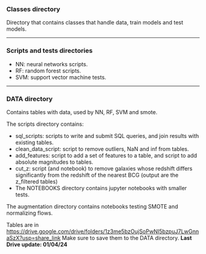 ### Classes directory

Directory that contains classes that handle data, train models and test models.

-----------------------------------
### Scripts and tests directories

+ NN: neural networks scripts.
+ RF: random forest scripts.
+ SVM: support vector machine tests.

-----------------------------------
### DATA directory

Contains tables with data, used by NN, RF, SVM and smote. 

The scripts directory contains:

+ sql_scripts: scripts to write and submit SQL queries, and join results with existing tables.
+ clean_data_script: script to remove outliers, NaN and inf from tables.
+ add_features: script to add a set of features to a table, and script to add absolute magnitudes to tables.
+ cut_z: script (and notebook) to remove galaxies whose redshift differs significantly from the redshift of the nearest BCG (output are the z_filtered tables)
+ The NOTEBOOKS directory contains jupyter notebooks with smaller tests.

The augmentation directory contains notebooks testing SMOTE and normalizing flows.

Tables are in https://drive.google.com/drive/folders/1z3me5bzOujSoPwNI5bzpuJ7LwGnnaSzX?usp=share_link
Make sure to save them to the DATA directory.
**Last Drive update: 01/04/24**